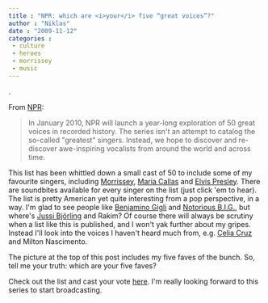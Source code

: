 ```yaml
---
title : "NPR: which are <i>your</i> five “great voices”?"
author : "Niklas"
date : "2009-11-12"
categories : 
 - culture
 - heroes
 - morrissey
 - music
---
```


.

From [NPR](http://www.npr.org):

> In January 2010, NPR will launch a year-long exploration of 50 great voices in recorded history. The series isn't an attempt to catalog the so-called "greatest" singers. Instead, we hope to discover and re-discover awe-inspiring vocalists from around the world and across time.

This list has been whittled down a small cast of 50 to include some of my favourite singers, including [Morrissey](http://en.wikipedia.org/wiki/Morrissey "Morrissey"), [Maria Callas](http://en.wikipedia.org/wiki/Maria_Callas "Maria Callas") and [Elvis Presley](http://en.wikipedia.org/wiki/Elvis_Presley "Elvis Presley"). There are soundbites available for every singer on the list (just click 'em to hear). The list is pretty American yet quite interesting from a pop perspective, in a way. I'm glad to see people like [Benjamino Gigli](http://en.wikipedia.org/wiki/Beniamino_Gigli "Beniamino Gigli") and [Notorious B.I.G.](http://en.wikipedia.org/wiki/The_Notorious_B.I.G. "The Notorious B.I.G."), but where's [Jussi Björling](http://en.wikipedia.org/wiki/Jussi_Bj%C3%B6rling "Jussi Björling") and Rakim? Of course there will always be scrutiny when a list like this is published, and I won't yak further about my gripes. Instead I'll look into the voices I haven't heard much from, e.g. [Celia Cruz](http://en.wikipedia.org/wiki/Celia_Cruz "Celia Cruz") and Milton Nascimento.

The picture at the top of this post includes my five faves of the bunch. So, tell me your truth: which are your five faves?

Check out the list and cast your vote [here](http://www.npr.org/templates/story/story.php?storyId=114013402). I'm really looking forward to this series to start broadcasting.
